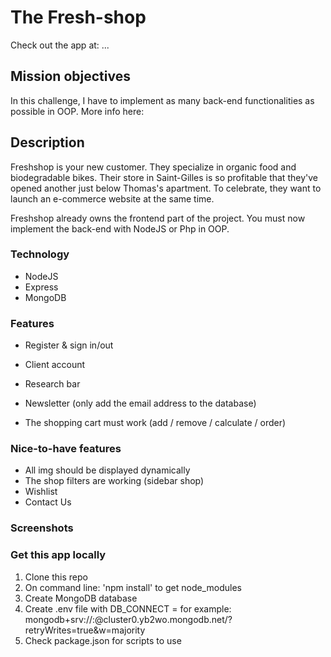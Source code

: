 # The Fresh-shop
Check out the app at: ...

## Mission objectives
In this challenge, I have to implement as many back-end functionalities as possible in OOP.
More info here: 

## Description
Freshshop is your new customer. They specialize in organic food and biodegradable bikes. Their store in Saint-Gilles is so profitable that they've opened another just below Thomas's apartment. To celebrate, they want to launch an e-commerce website at the same time.

Freshshop already owns the frontend part of the project. You must now implement the back-end with NodeJS or Php in OOP.

### Technology

- NodeJS
- Express
- MongoDB

### Features

- Register & sign in/out

- Client account

- Research bar

- Newsletter (only add the email address to the database)

- The shopping cart must work (add / remove / calculate / order)


### Nice-to-have features

- All img should be displayed dynamically
- The shop filters are working (sidebar shop)
- Wishlist
- Contact Us

### Screenshots

### Get this app locally

1. Clone this repo
2. On command line: 'npm install' to get node_modules
3. Create MongoDB database
4. Create .env file with DB_CONNECT = <connection to Mongodb> for example: mongodb+srv://<USERNAME>:<DBPASSWORD>@cluster0.yb2wo.mongodb.net/<DBNAME>?retryWrites=true&w=majority
5. Check package.json for scripts to use
